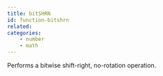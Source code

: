 ```yaml
---
title: bitSHRN
id: function-bitshrn
related:
categories:
    - number
    - math
---
```


Performs a bitwise shift-right, no-rotation operation.